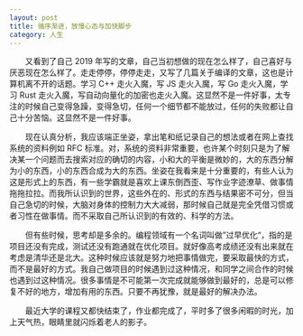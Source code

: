 ```yaml
---
layout: post
title: 循序渐进，放慢心态与加快脚步
category: 人生
---
```


&emsp;&emsp;又看到了自己 2019 年写的文章，自己当初想做的现在怎么样了，自己喜好与厌恶现在怎么样了。走走停停，停停走走，又写了几篇关于编译的文章，这也是计算机离不开的话题。学习 C++ 走火入魔，写 JS 走火入魔，写 Go 走火入魔，学习 Rust 走火入魔，写自动向量化的加密也走火入魔。这显然不是一件好事，太专注的时候自己变得急躁，变得急切，任何一个细节都不能放过，任何的失败都让自己十分苦恼。这显然不是一件好事。

&emsp;&emsp;现在认真分析，我应该端正坐姿，拿出笔和纸记录自己的想法或者在网上查找系统的资料例如 RFC 标准。对，系统的资料非常重要，也许某个时刻只是为了解决某一个问题而去搜索对应的确切的内容，小和大的平衡是微妙的，大的东西分解为小的东西，小的东西合成为大的东西。坐姿在我看来是十分重要的，有些人认为这是形式上的东西，有一些学霸就是喜欢上课东倒西歪、写作业字迹潦草、做事情拖拖拉拉。而我所认识到的世界，这些外在的、形式的东西与结果密不可分，但当自己急切的时候，大脑对身体的控制力大大减弱，那时候自己就是完全凭借习惯或者习性在做事情。而不采取自己所认识到的有效的、科学的方法。

&emsp;&emsp;但有些时候，思考却是多余的。编程领域有一个名词叫做”过早优化“，指的是项目还没有完成，测试还没有跑通就在优化项目。就好像高考成绩还没有出来就在考虑是清华还是北大。这种时候应该就是努力地把事情做完，要采取最快的方式，而不是最好的方式。我自己做项目的时候遇到过这种情况，和同学之间合作的时候也遇到过这种情况。很多事情是不可能第一次完成就能够做到最好的，总是可以修复不好的地方，增加有用的东西。只要不再犹豫，就是最好的解决办法。

&emsp;&emsp;最近大学的课程又都快结束了，作业都完成了，平时多了很多闲暇的时光，加上天气热，眼睛里就闪烁着老人的影子。
